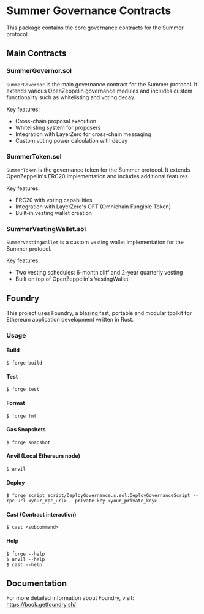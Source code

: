 # Summer Governance Contracts

This package contains the core governance contracts for the Summer protocol.

## Main Contracts

### SummerGovernor.sol

`SummerGovernor` is the main governance contract for the Summer protocol. It extends various OpenZeppelin governance modules and includes custom functionality such as whitelisting and voting decay.

Key features:
- Cross-chain proposal execution
- Whitelisting system for proposers
- Integration with LayerZero for cross-chain messaging
- Custom voting power calculation with decay

### SummerToken.sol

`SummerToken` is the governance token for the Summer protocol. It extends OpenZeppelin's ERC20 implementation and includes additional features.

Key features:
- ERC20 with voting capabilities
- Integration with LayerZero's OFT (Omnichain Fungible Token)
- Built-in vesting wallet creation

### SummerVestingWallet.sol

`SummerVestingWallet` is a custom vesting wallet implementation for the Summer protocol.

Key features:
- Two vesting schedules: 6-month cliff and 2-year quarterly vesting
- Built on top of OpenZeppelin's VestingWallet

## Foundry

This project uses Foundry, a blazing fast, portable and modular toolkit for Ethereum application development written in Rust.

### Usage

#### Build

```shell
$ forge build
```

#### Test

```shell
$ forge test
```

#### Format

```shell
$ forge fmt
```

#### Gas Snapshots

```shell
$ forge snapshot
```

#### Anvil (Local Ethereum node)

```shell
$ anvil
```

#### Deploy

```shell
$ forge script script/DeployGovernance.s.sol:DeployGovernanceScript --rpc-url <your_rpc_url> --private-key <your_private_key>
```

#### Cast (Contract interaction)

```shell
$ cast <subcommand>
```

#### Help

```shell
$ forge --help
$ anvil --help
$ cast --help
```

## Documentation

For more detailed information about Foundry, visit: https://book.getfoundry.sh/